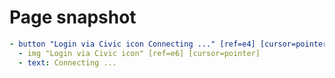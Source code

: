 # Page snapshot

```yaml
- button "Login via Civic icon Connecting ..." [ref=e4] [cursor=pointer]:
  - img "Login via Civic icon" [ref=e6] [cursor=pointer]
  - text: Connecting ...
```